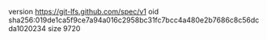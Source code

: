 version https://git-lfs.github.com/spec/v1
oid sha256:019de1ca5f9ce7a94a016c2958bc31fc7bcc4a480e2b7686c8c56dcda1020234
size 9720
